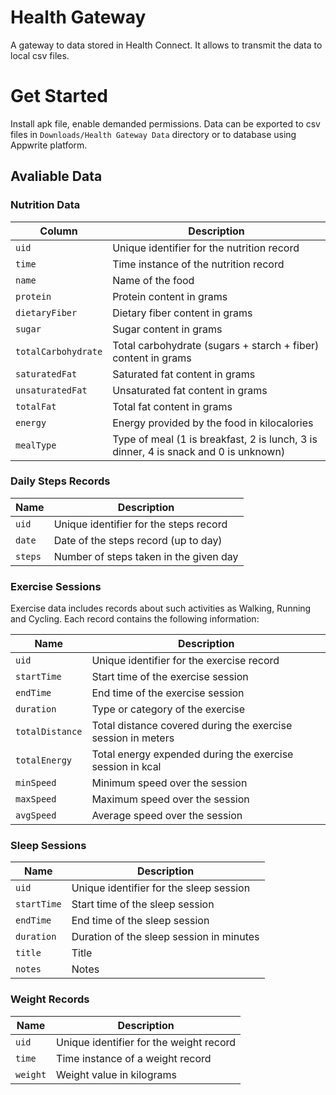 # Health Gateway

A gateway to data stored in Health Connect. It allows to transmit the data to local csv files.

# Get Started

Install apk file, enable demanded permissions. Data can be exported to csv files in `Downloads/Health Gateway Data` directory or to database using Appwrite platform.

## Avaliable Data

### Nutrition Data

| Column              | Description                                                                         |
|---------------------|-------------------------------------------------------------------------------------|
| `uid`               | Unique identifier for the nutrition record                                          |
| `time`              | Time instance of the nutrition record                                               |
| `name`              | Name of the food                                                                    |
| `protein`           | Protein content in grams                                                            |
| `dietaryFiber`      | Dietary fiber content in grams                                                      |
| `sugar`             | Sugar content in grams                                                              |
| `totalCarbohydrate` | Total carbohydrate (sugars + starch + fiber) content in grams                       |
| `saturatedFat`      | Saturated fat content in grams                                                      |
| `unsaturatedFat`    | Unsaturated fat content in grams                                                    |
| `totalFat`          | Total fat content in grams                                                          |
| `energy`            | Energy provided by the food in kilocalories                                         |
| `mealType`          | Type of meal (1 is breakfast, 2 is lunch, 3 is dinner, 4 is snack and 0 is unknown) |


### Daily Steps Records

| Name    | Description                            |
|---------|----------------------------------------|
| `uid`   | Unique identifier for the steps record |
| `date`  | Date of the steps record (up to day)   |
| `steps` | Number of steps taken in the given day |

### Exercise Sessions

Exercise data includes records about such activities as Walking, Running and Cycling. Each record contains the following information:

| Name            | Description                                                  |
|-----------------|--------------------------------------------------------------|
| `uid`           | Unique identifier for the exercise record                    |
| `startTime`     | Start time of the exercise session                           |
| `endTime`       | End time of the exercise session                             |
| `duration`      | Type or category of the exercise                             |
| `totalDistance` | Total distance covered during the exercise session in meters |
| `totalEnergy`   | Total energy expended during the exercise session  in kcal   |
| `minSpeed`      | Minimum speed over the session                               |
| `maxSpeed`      | Maximum speed over the session                               |
| `avgSpeed`      | Average speed over the session                               |

### Sleep Sessions

| Name        | Description                              |
|-------------|------------------------------------------|
| `uid`       | Unique identifier for the sleep session  |
| `startTime` | Start time of the sleep session          |
| `endTime`   | End time of the sleep session            |
| `duration`  | Duration of the sleep session in minutes |
| `title`     | Title                                    |
| `notes`     | Notes                                    |

### Weight Records

| Name     | Description                             |
|----------|-----------------------------------------|
| `uid`    | Unique identifier for the weight record |
| `time`   | Time instance of a weight record        |
| `weight` | Weight value in kilograms               |
